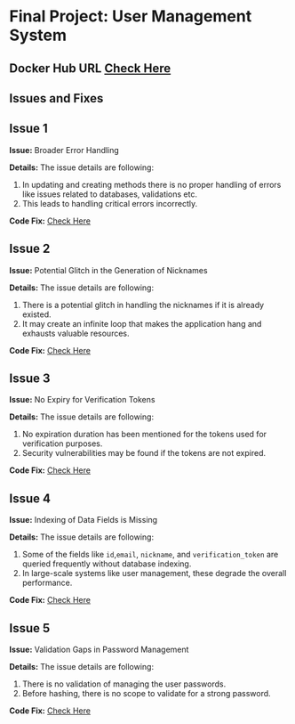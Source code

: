 # Final Project: User Management System 

## Docker Hub URL [Check Here](https://hub.docker.com/repository/docker/hk574/final_project_user_management/general)


## Issues and Fixes

## Issue 1

**Issue:** Broader Error Handling

**Details:** The issue details are following:

1.	In updating and creating methods there is no proper handling of errors like issues related to databases, validations etc.
2.	This leads to handling critical errors incorrectly.

**Code Fix:** [Check Here](https://github.com/kaw393939/user_management/commit/09933034a73ed22d186100d30ad558d486a5ffdd)

## Issue 2

**Issue:** Potential Glitch in the Generation of Nicknames

**Details:** The issue details are following:

1.	There is a potential glitch in handling the nicknames if it is already existed.
2.	It may create an infinite loop that makes the application hang and exhausts valuable resources.

**Code Fix:** [Check Here](https://github.com/kaw393939/user_management/commit/563ca3f874cb5b3c8bab5a7adac4dfec3cad4dc5)

## Issue 3

**Issue:** No Expiry for Verification Tokens

**Details:** The issue details are following:

1.	No expiration duration has been mentioned for the tokens used for verification purposes.
2.	Security vulnerabilities may be found if the tokens are not expired.

**Code Fix:** [Check Here](https://github.com/kaw393939/user_management/commit/001f7c8803fa01f8a71b5b6d5e2c2741f85ab531)

## Issue 4

**Issue:** Indexing of Data Fields is Missing

**Details:** The issue details are following:

1.	Some of the fields like `id`,`email`, `nickname`, and `verification_token` are queried frequently without database indexing.
2.	In large-scale systems like user management, these degrade the overall performance.

**Code Fix:** [Check Here](https://github.com/kaw393939/user_management/commit/a07eb7f1de181af200d8df675b5adb42d0fc888f)

## Issue 5

**Issue:** Validation Gaps in Password Management

**Details:** The issue details are following:

1.	There is no validation of managing the user passwords. 
2.	Before hashing, there is no scope to validate for a strong password.

**Code Fix:** [Check Here](https://github.com/kaw393939/user_management/commit/5c0ed886fac7def2a9bc36b10403f3e1f3628091)
